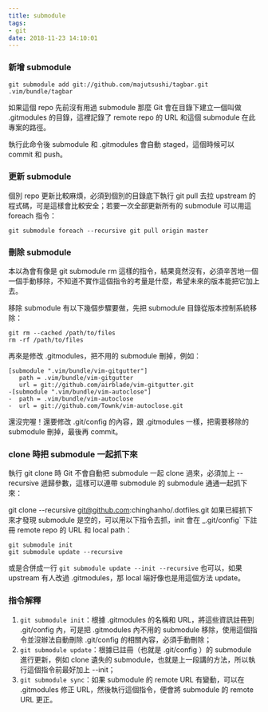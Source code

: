 ```yaml
---
title: submodule
tags:
- git
date: 2018-11-23 14:10:01
---
```

### 新增 submodule

```
git submodule add git://github.com/majutsushi/tagbar.git .vim/bundle/tagbar
```

如果這個 repo 先前沒有用過 submodule 那麼 Git 會在目錄下建立一個叫做 .gitmodules 的目錄，這裡記錄了 remote repo 的 URL 和這個 submodule 在此專案的路徑。

執行此命令後 submodule 和 .gitmodules 會自動 staged，這個時候可以 commit 和 push。

### 更新 submodule
個別 repo 更新比較麻煩，必須到個別的目錄底下執行 git pull 去拉 upstream 的程式碼，可是這樣會比較安全；若要一次全部更新所有的 submodule 可以用這 foreach 指令：


```
git submodule foreach --recursive git pull origin master
```

### 刪除 submodule
本以為會有像是 git submodule rm 這樣的指令，結果竟然沒有，必須辛苦地一個一個手動移除，不知道不實作這個指令的考量是什麼，希望未來的版本能把它加上去。

移除 submodule 有以下幾個步驟要做，先把 submodule 目錄從版本控制系統移除：


```
git rm --cached /path/to/files
rm -rf /path/to/files
```

再來是修改 .gitmodules，把不用的 submodule 刪掉，例如：


```
[submodule ".vim/bundle/vim-gitgutter"]
   path = .vim/bundle/vim-gitgutter
   url = git://github.com/airblade/vim-gitgutter.git
-[submodule ".vim/bundle/vim-autoclose"]
-  path = .vim/bundle/vim-autoclose
-  url = git://github.com/Townk/vim-autoclose.git
```

還沒完喔！還要修改 .git/config 的內容，跟 .gitmodules 一樣，把需要移除的 submodule 刪掉，最後再 commit。



### clone 時把 submodule 一起抓下來

執行 git clone 時 Git 不會自動把 submodule 一起 clone 過來，必須加上 --recursive 遞歸參數，這樣可以連帶 submodule 的 submodule 通通一起抓下來：

git clone --recursive git@github.com:chinghanho/.dotfiles.git
如果已經抓下來才發現 submodule 是空的，可以用以下指令去抓，init 會在 _.git/config` 下註冊 remote repo 的 URL 和 local path：


```
git submodule init
git submodule update --recursive
```

或是合併成一行 `git submodule update --init --recursive` 也可以，如果 upstream 有人改過 .gitmodules，那 local 端好像也是用這個方法 update。

### 指令解釋
1. `git submodule init`：根據 .gitmodules 的名稱和 URL，將這些資訊註冊到 .git/config 內，可是把 .gitmodules 內不用的 submodule 移除，使用這個指令並沒辦法自動刪除 .git/config 的相關內容，必須手動刪除；
2. `git submodule update`：根據已註冊（也就是 .git/config ）的 submodule 進行更新，例如 clone 遺失的 submodule，也就是上一段講的方法，所以執行這個指令前最好加上 --init；
3. `git submodule sync`：如果 submodule 的 remote URL 有變動，可以在 .gitmodules 修正 URL，然後執行這個指令，便會將 submodule 的 remote URL 更正。


